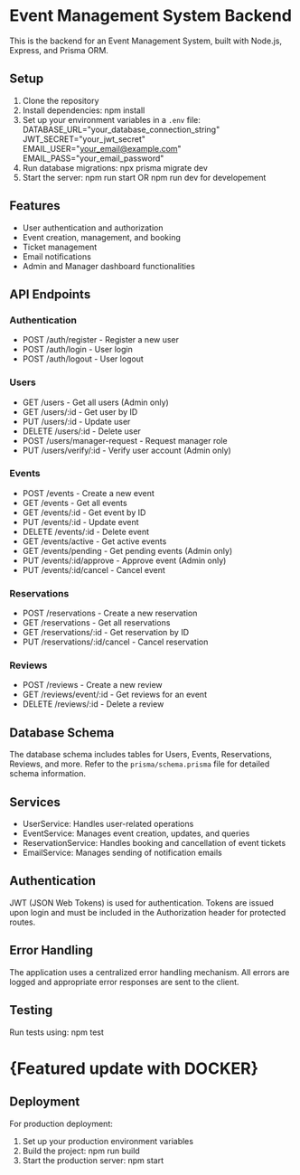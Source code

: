 # Event Management System Backend

This is the backend for an Event Management System, built with Node.js, Express, and Prisma ORM.

## Setup

1. Clone the repository
2. Install dependencies:
   npm install
3. Set up your environment variables in a `.env` file:
   DATABASE_URL="your_database_connection_string"
   JWT_SECRET="your_jwt_secret"
   EMAIL_USER="your_email@example.com"
   EMAIL_PASS="your_email_password"
4. Run database migrations:
   npx prisma migrate dev
5. Start the server:
   npm run start OR npm run dev for developement

## Features

- User authentication and authorization
- Event creation, management, and booking
- Ticket management
- Email notifications
- Admin and Manager dashboard functionalities

## API Endpoints

### Authentication
- POST /auth/register - Register a new user
- POST /auth/login - User login
- POST /auth/logout - User logout

### Users
- GET /users - Get all users (Admin only)
- GET /users/:id - Get user by ID
- PUT /users/:id - Update user
- DELETE /users/:id - Delete user
- POST /users/manager-request - Request manager role
- PUT /users/verify/:id - Verify user account (Admin only)

### Events
- POST /events - Create a new event
- GET /events - Get all events
- GET /events/:id - Get event by ID
- PUT /events/:id - Update event
- DELETE /events/:id - Delete event
- GET /events/active - Get active events
- GET /events/pending - Get pending events (Admin only)
- PUT /events/:id/approve - Approve event (Admin only)
- PUT /events/:id/cancel - Cancel event

### Reservations
- POST /reservations - Create a new reservation
- GET /reservations - Get all reservations
- GET /reservations/:id - Get reservation by ID
- PUT /reservations/:id/cancel - Cancel reservation

### Reviews
- POST /reviews - Create a new review
- GET /reviews/event/:id - Get reviews for an event
- DELETE /reviews/:id - Delete a review

## Database Schema

The database schema includes tables for Users, Events, Reservations, Reviews, and more. Refer to the `prisma/schema.prisma` file for detailed schema information.

## Services

- UserService: Handles user-related operations
- EventService: Manages event creation, updates, and queries
- ReservationService: Handles booking and cancellation of event tickets
- EmailService: Manages sending of notification emails

## Authentication

JWT (JSON Web Tokens) is used for authentication. Tokens are issued upon login and must be included in the Authorization header for protected routes.

## Error Handling

The application uses a centralized error handling mechanism. All errors are logged and appropriate error responses are sent to the client.

## Testing

Run tests using:
npm test

# {Featured update with DOCKER}

## Deployment 

For production deployment:
1. Set up your production environment variables
2. Build the project:
   npm run build
3. Start the production server:
   npm start

